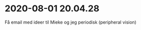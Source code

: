 # 2020-08-01 20.04.28
Få email med ideer til Mieke og jeg periodisk (peripheral vision)

<!-- #Life -->

<!-- {BearID:4CEAD86A-96F7-42A2-BD78-C3FB4B934F26-15756-0000130327D5CEC8} -->
